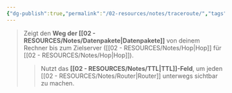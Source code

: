 ```yaml
---
{"dg-publish":true,"permalink":"/02-resources/notes/traceroute/","tags":["windows/command"],"noteIcon":"","updated":"2025-08-26T16:35:08.136+02:00"}
---
```


> Zeigt den **Weg der [[02 - RESOURCES/Notes/Datenpakete\|Datenpakete]]** von deinem Rechner bis zum Zielserver ([[02 - RESOURCES/Notes/Hop\|Hop]] für [[02 - RESOURCES/Notes/Hop\|Hop]]).  
>> Nutzt das **[[02 - RESOURCES/Notes/TTL\|TTL]]-Feld**, um jeden [[02 - RESOURCES/Notes/Router\|Router]] unterwegs sichtbar zu machen.